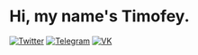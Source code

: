 # Hi, my name's Timofey.

[![Twitter](https://img.shields.io/badge/-@Akset045-blue.svg?logo=twitter&amp;style=for-the-badge)](https://twitter.com/akset045)
[![Telegram](https://img.shields.io/badge/-@Akset045-blue.svg?logo=telegram&amp;style=for-the-badge)](https://t.me/akset045)
[![VK](https://img.shields.io/badge/-@Akset045-blue.svg?logo=vk&amp;style=for-the-badge)](http://vk.com/akset045)
